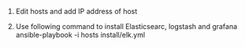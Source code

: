 1. Edit hosts and add IP address of host


2. Use following command to install Elasticsearc, logstash and grafana
   ansible-playbook -i hosts install/elk.yml
